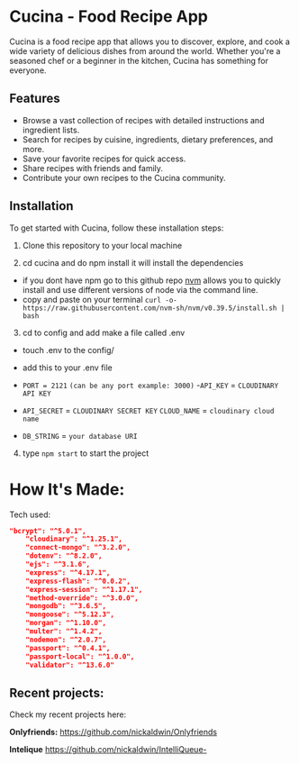 # Cucina - Food Recipe App

Cucina is a food recipe app that allows you to discover, explore, and cook a wide variety of delicious dishes from around the world. Whether you're a seasoned chef or a beginner in the kitchen, Cucina has something for everyone.



## Features

- Browse a vast collection of recipes with detailed instructions and ingredient lists.
- Search for recipes by cuisine, ingredients, dietary preferences, and more.
- Save your favorite recipes for quick access.
- Share recipes with friends and family.
- Contribute your own recipes to the Cucina community.

## Installation

To get started with Cucina, follow these installation steps:

1. Clone this repository to your local machine

2. cd cucina and do npm install it will install the  dependencies

-   if you dont have npm go to this github repo [nvm](https://github.com/nvm-sh/nvm) allows you to quickly install and use different versions of node via the command line.
- copy and paste on your terminal `curl -o- https://raw.githubusercontent.com/nvm-sh/nvm/v0.39.5/install.sh | bash`


3. cd to config and add make a file called .env 
-   touch .env to the config/
-   add this to your .env file 

- `PORT = 2121` `(can be any port example: 3000)`
-`API_KEY` = `CLOUDINARY API KEY` 
- `API_SECRET` = `CLOUDINARY SECRET KEY`
`CLOUD_NAME` = `cloudinary cloud name`
- `DB_STRING` = `your database URI`

4. type `npm start` to start the project

# How It's Made:

Tech used:
```package.json
"bcrypt": "^5.0.1",
    "cloudinary": "^1.25.1",
    "connect-mongo": "^3.2.0",
    "dotenv": "^8.2.0",
    "ejs": "^3.1.6",
    "express": "^4.17.1",
    "express-flash": "^0.0.2",
    "express-session": "^1.17.1",
    "method-override": "^3.0.0",
    "mongodb": "^3.6.5",
    "mongoose": "^5.12.3",
    "morgan": "^1.10.0",
    "multer": "^1.4.2",
    "nodemon": "^2.0.7",
    "passport": "^0.4.1",
    "passport-local": "^1.0.0", 
    "validator": "^13.6.0"
```

## Recent projects:
Check my recent projects here:

**Onlyfriends:** https://github.com/nickaldwin/Onlyfriends

**Intelique** https://github.com/nickaldwin/IntelliQueue-


